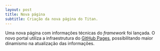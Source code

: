 ```yaml
---
layout: post
title: Nova página
subtitle: Criação da nova página do Titan.
---
```


Uma nova página com informações técnicas do *framework* foi lançada. O novo portal utiliza a infraestrutura do [GitHub Pages](https://pages.github.com), possibilitando maior dinamismo na atualização das informações.
